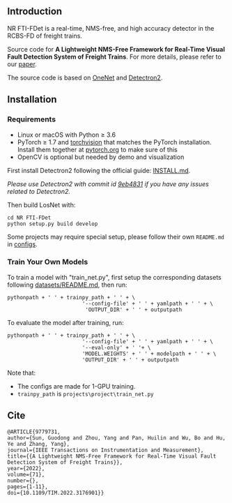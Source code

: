 ## **Introduction**

NR FTI-FDet is a real-time, NMS-free, and high accuracy detector in the RCBS-FD of freight trains.

Source code for **A Lightweight NMS-Free Framework for Real-Time Visual Fault Detection System of Freight Trains**. For more details, please refer to our [paper](https://ieeexplore.ieee.org/document/9779731).

The source code is based on [OneNet](https://github.com/PeizeSun/OneNet) and [Detectron2](https://github.com/facebookresearch/detectron2).


## Installation

### Requirements

- Linux or macOS with Python ≥ 3.6
- PyTorch ≥ 1.7 and [torchvision](https://github.com/pytorch/vision/) that matches the PyTorch installation.
  Install them together at [pytorch.org](https://pytorch.org) to make sure of this
- OpenCV is optional but needed by demo and visualization

First install Detectron2 following the official guide: [INSTALL.md](https://github.com/facebookresearch/detectron2/blob/master/INSTALL.md).

*Please use Detectron2 with commit id [9eb4831](https://github.com/facebookresearch/detectron2/commit/9eb4831f742ae6a13b8edb61d07b619392fb6543) if you have any issues related to Detectron2.*

Then build LosNet with:

```
cd NR FTI-FDet
python setup.py build develop
```


Some projects may require special setup, please follow their own `README.md` in [configs](configs).

### Train Your Own Models

To train a model with "train_net.py", first
setup the corresponding datasets following
[datasets/README.md](https://github.com/facebookresearch/detectron2/blob/master/datasets/README.md),
then run:

```
pythonpath + ' ' + trainpy_path + ' ' + \
                        '--config-file' + ' ' + yamlpath + ' ' + \
                         'OUTPUT_DIR' + ' ' + outputpath
```

To evaluate the model after training, run:

```
pythonpath + ' ' + trainpy_path + ' ' + \
                        '--config-file' + ' ' + yamlpath + ' ' + \
                        '--eval-only' + ' '+ \
                        'MODEL.WEIGHTS' + ' ' + modelpath + ' ' + \
                        'OUTPUT_DIR' + ' ' + outputpath
```


Note that:

- The configs are made for 1-GPU training.
- ``trainpy_path`` is ``projects\project\train_net.py``


## **Cite**

```
@ARTICLE{9779731,  
author={Sun, Guodong and Zhou, Yang and Pan, Huilin and Wu, Bo and Hu, Ye and Zhang, Yang},  
journal={IEEE Transactions on Instrumentation and Measurement},   
title={{A Lightweight NMS-Free Framework for Real-Time Visual Fault Detection System of Freight Trains}},   
year={2022},  
volume={71},  
number={},  
pages={1-11},  
doi={10.1109/TIM.2022.3176901}}
```
